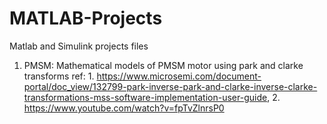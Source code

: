 # MATLAB-Projects
Matlab and Simulink projects files

1. PMSM: Mathematical models of PMSM motor using park and clarke transforms ref: 1. https://www.microsemi.com/document-portal/doc_view/132799-park-inverse-park-and-clarke-inverse-clarke-transformations-mss-software-implementation-user-guide, 2. https://www.youtube.com/watch?v=fpTvZlnrsP0
